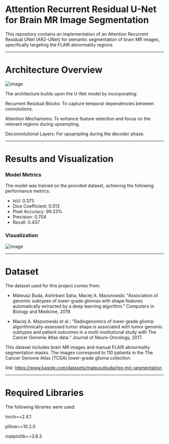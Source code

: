 # Attention Recurrent Residual U-Net for Brain MR Image Segmentation
This repository contains an implementation of an Attention Recurrent Residual UNet (AR2-UNet) for semantic segmentation of brain MR images, specifically targeting the FLAIR abnormality regions.

--------------------------------------------------------------------------------------------------------------------------------
# Architecture Overview

![image](https://github.com/user-attachments/assets/aa60dece-c2ef-4df5-af34-1efcb9bc7d14)

The architecture builds upon the U-Net model by incorporating:

Recurrent Residual Blocks: To capture temporal dependencies between convolutions.

Attention Mechanisms: To enhance feature selection and focus on the relevant regions during upsampling.

Deconvolutional Layers: For upsampling during the decoder phase.

--------------------------------------------------------------------------------------------------------------------------------

# Results and Visualization

### Model Metrics 
The model was trained on the provided dataset, achieving the following performance metrics:

* IoU: 0.373
* Dice Coefficient: 0.513
* Pixel Accuracy: 99.33%
* Precision: 0.704
* Recall: 0.437

### Visualization

![image](https://github.com/user-attachments/assets/4a5f2532-ec2e-489d-af05-e5efb5cf0aea)


--------------------------------------------------------------------------------------------------------------------------------

# Dataset

The dataset used for this project comes from:

* Mateusz Buda, Ashirbani Saha, Maciej A. Mazurowski: "Association of genomic subtypes of lower-grade gliomas with shape features automatically extracted by a deep learning algorithm." Computers in Biology and Medicine, 2019.
  
* Maciej A. Mazurowski et al.: "Radiogenomics of lower-grade glioma: algorithmically-assessed tumor shape is associated with tumor genomic subtypes and patient outcomes in a multi-institutional study with The Cancer Genome Atlas data." Journal of Neuro-Oncology, 2017.
  
This dataset includes brain MR images and manual FLAIR abnormality segmentation masks. The images correspond to 110 patients in the The Cancer Genome Atlas (TCGA) lower-grade glioma collection.

link: https://www.kaggle.com/datasets/mateuszbuda/lgg-mri-segmentation

--------------------------------------------------------------------------------------------------------------------------------

# Required Libraries
The following libraries were used:

torch==2.4.1

pillow==10.2.0

matplotlib==3.8.3





